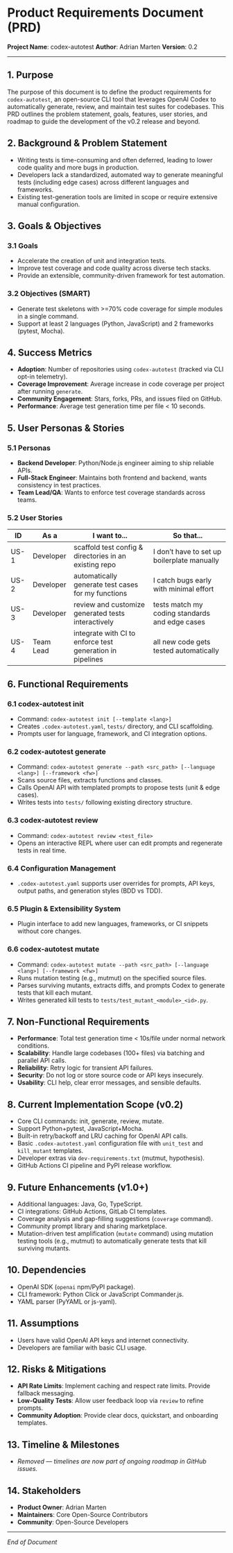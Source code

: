  # Product Requirements Document (PRD)
 **Project Name**: codex-autotest
 **Author**: Adrian Marten
 **Version**: 0.2

 ---

 ## 1. Purpose
The purpose of this document is to define the product requirements for `codex-autotest`, an open-source CLI tool that leverages OpenAI Codex to automatically generate, review, and maintain test suites for codebases. This PRD outlines the problem statement, goals, features, user stories, and roadmap to guide the development of the v0.2 release and beyond.

 ## 2. Background & Problem Statement
 - Writing tests is time-consuming and often deferred, leading to lower code quality and more bugs in production.
 - Developers lack a standardized, automated way to generate meaningful tests (including edge cases) across different languages and frameworks.
 - Existing test-generation tools are limited in scope or require extensive manual configuration.

 ## 3. Goals & Objectives
 ### 3.1 Goals
 - Accelerate the creation of unit and integration tests.
 - Improve test coverage and code quality across diverse tech stacks.
 - Provide an extensible, community-driven framework for test automation.

 ### 3.2 Objectives (SMART)
 - Generate test skeletons with >=70% code coverage for simple modules in a single command.
 - Support at least 2 languages (Python, JavaScript) and 2 frameworks (pytest, Mocha).

 ## 4. Success Metrics
 - **Adoption**: Number of repositories using `codex-autotest` (tracked via CLI opt-in telemetry).
 - **Coverage Improvement**: Average increase in code coverage per project after running `generate`.
 - **Community Engagement**: Stars, forks, PRs, and issues filed on GitHub.
 - **Performance**: Average test generation time per file < 10 seconds.

 ## 5. User Personas & Stories
 ### 5.1 Personas
 - **Backend Developer**: Python/Node.js engineer aiming to ship reliable APIs.
 - **Full-Stack Engineer**: Maintains both frontend and backend, wants consistency in test practices.
 - **Team Lead/QA**: Wants to enforce test coverage standards across teams.

 ### 5.2 User Stories
 | ID   | As a            | I want to...                                                    | So that...                                         |
 |------|-----------------|-----------------------------------------------------------------|----------------------------------------------------|
 | US-1 | Developer       | scaffold test config & directories in an existing repo          | I don’t have to set up boilerplate manually       |
 | US-2 | Developer       | automatically generate test cases for my functions              | I catch bugs early with minimal effort             |
 | US-3 | Developer       | review and customize generated tests interactively              | tests match my coding standards and edge cases     |
 | US-4 | Team Lead       | integrate with CI to enforce test generation in pipelines       | all new code gets tested automatically             |

 ## 6. Functional Requirements
 ### 6.1 codex-autotest init
 - Command: `codex-autotest init [--template <lang>]`
 - Creates `.codex-autotest.yaml`, `tests/` directory, and CLI scaffolding.
 - Prompts user for language, framework, and CI integration options.

 ### 6.2 codex-autotest generate
 - Command: `codex-autotest generate --path <src_path> [--language <lang>] [--framework <fw>]`
 - Scans source files, extracts functions and classes.
 - Calls OpenAI API with templated prompts to propose tests (unit & edge cases).
 - Writes tests into `tests/` following existing directory structure.

 ### 6.3 codex-autotest review
 - Command: `codex-autotest review <test_file>`
 - Opens an interactive REPL where user can edit prompts and regenerate tests in real time.

 ### 6.4 Configuration Management
 - `.codex-autotest.yaml` supports user overrides for prompts, API keys, output paths, and generation styles (BDD vs TDD).

 ### 6.5 Plugin & Extensibility System
 - Plugin interface to add new languages, frameworks, or CI snippets without core changes.

### 6.6 codex-autotest mutate
 - Command: `codex-autotest mutate --path <src_path> [--language <lang>] [--framework <fw>]`
 - Runs mutation testing (e.g., mutmut) on the specified source files.
 - Parses surviving mutants, extracts diffs, and prompts Codex to generate tests that kill each mutant.
 - Writes generated kill tests to `tests/test_mutant_<module>_<id>.py`.

 ## 7. Non-Functional Requirements
 - **Performance**: Total test generation time < 10s/file under normal network conditions.
 - **Scalability**: Handle large codebases (100+ files) via batching and parallel API calls.
 - **Reliability**: Retry logic for transient API failures.
 - **Security**: Do not log or store source code or API keys insecurely.
 - **Usability**: CLI help, clear error messages, and sensible defaults.

 ## 8. Current Implementation Scope (v0.2)
 - Core CLI commands: init, generate, review, mutate.
 - Support Python+pytest, JavaScript+Mocha.
 - Built-in retry/backoff and LRU caching for OpenAI API calls.
 - Basic `.codex-autotest.yaml` configuration file with `unit_test` and `kill_mutant` templates.
 - Developer extras via `dev-requirements.txt` (mutmut, hypothesis).
 - GitHub Actions CI pipeline and PyPI release workflow.

 ## 9. Future Enhancements (v1.0+)
 - Additional languages: Java, Go, TypeScript.
 - CI integrations: GitHub Actions, GitLab CI templates.
 - Coverage analysis and gap-filling suggestions (`coverage` command).
 - Community prompt library and sharing marketplace.
 - Mutation-driven test amplification (`mutate` command) using mutation testing tools (e.g., mutmut) to automatically generate tests that kill surviving mutants.

 ## 10. Dependencies
 - OpenAI SDK (`openai` npm/PyPI package).
 - CLI framework: Python Click or JavaScript Commander.js.
 - YAML parser (PyYAML or js-yaml).

 ## 11. Assumptions
 - Users have valid OpenAI API keys and internet connectivity.
 - Developers are familiar with basic CLI usage.

 ## 12. Risks & Mitigations
 - **API Rate Limits**: Implement caching and respect rate limits. Provide fallback messaging.
 - **Low-Quality Tests**: Allow user feedback loop via `review` to refine prompts.
 - **Community Adoption**: Provide clear docs, quickstart, and onboarding templates.

## 13. Timeline & Milestones
- *Removed — timelines are now part of ongoing roadmap in GitHub issues.*

 ## 14. Stakeholders
 - **Product Owner**: Adrian Marten
 - **Maintainers**: Core Open-Source Contributors
 - **Community**: Open-Source Developers

 ---
 *End of Document*